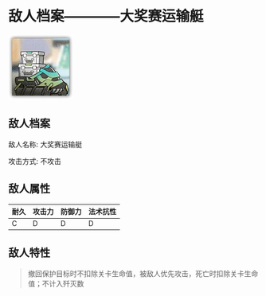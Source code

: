 # 敌人档案————大奖赛运输艇

![大奖赛运输艇](./eneIcons/大奖赛运输艇.png)

## 敌人档案

敌人名称: 大奖赛运输艇

攻击方式: 不攻击

## 敌人属性

| 耐久      | 攻击力  | 防御力 | 法术抗性 |
|---------|------|-----|------|
| C | D | D | D |

## 敌人特性
> 撤回保护目标时不扣除关卡生命值，被敌人优先攻击，死亡时扣除关卡生命值；不计入歼灭数
